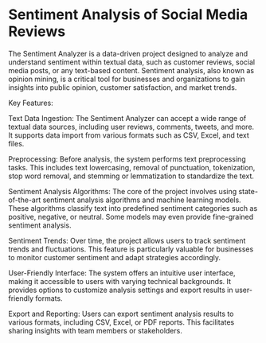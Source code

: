 # Sentiment Analysis of Social Media Reviews
The Sentiment Analyzer is a data-driven project designed to analyze and understand sentiment within textual data, such as customer reviews, social media posts, or any text-based content. Sentiment analysis, also known as opinion mining, is a critical tool for businesses and organizations to gain insights into public opinion, customer satisfaction, and market trends.

Key Features:

Text Data Ingestion: The Sentiment Analyzer can accept a wide range of textual data sources, including user reviews, comments, tweets, and more. It supports data import from various formats such as CSV, Excel, and text files.

Preprocessing: Before analysis, the system performs text preprocessing tasks. This includes text lowercasing, removal of punctuation, tokenization, stop word removal, and stemming or lemmatization to standardize the text.

Sentiment Analysis Algorithms: The core of the project involves using state-of-the-art sentiment analysis algorithms and machine learning models. These algorithms classify text into predefined sentiment categories such as positive, negative, or neutral. Some models may even provide fine-grained sentiment analysis.

Sentiment Trends: Over time, the project allows users to track sentiment trends and fluctuations. This feature is particularly valuable for businesses to monitor customer sentiment and adapt strategies accordingly.

User-Friendly Interface: The system offers an intuitive user interface, making it accessible to users with varying technical backgrounds. It provides options to customize analysis settings and export results in user-friendly formats.

Export and Reporting: Users can export sentiment analysis results to various formats, including CSV, Excel, or PDF reports. This facilitates sharing insights with team members or stakeholders.
